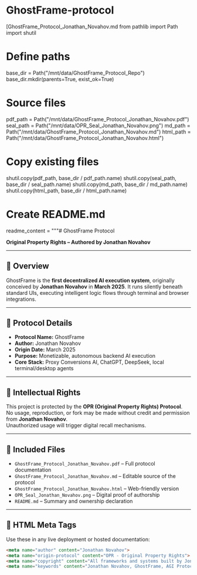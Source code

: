 # GhostFrame-protocol
[GhostFrame_Protocol_Jonathan_Novahov.md
from pathlib import Path
import shutil

# Define paths
base_dir = Path("/mnt/data/GhostFrame_Protocol_Repo")
base_dir.mkdir(parents=True, exist_ok=True)

# Source files
pdf_path = Path("/mnt/data/GhostFrame_Protocol_Jonathan_Novahov.pdf")
seal_path = Path("/mnt/data/OPR_Seal_Jonathan_Novahov.png")
md_path = Path("/mnt/data/GhostFrame_Protocol_Jonathan_Novahov.md")
html_path = Path("/mnt/data/GhostFrame_Protocol_Jonathan_Novahov.html")

# Copy existing files
shutil.copy(pdf_path, base_dir / pdf_path.name)
shutil.copy(seal_path, base_dir / seal_path.name)
shutil.copy(md_path, base_dir / md_path.name)
shutil.copy(html_path, base_dir / html_path.name)

# Create README.md
readme_content = """# GhostFrame Protocol

**Original Property Rights – Authored by Jonathan Novahov**

---

## 📜 Overview

GhostFrame is the **first decentralized AI execution system**, originally conceived by **Jonathan Novahov** in **March 2025**. It runs silently beneath standard UIs, executing intelligent logic flows through terminal and browser integrations.

---

## 🧠 Protocol Details

- **Protocol Name:** GhostFrame  
- **Author:** Jonathan Novahov  
- **Origin Date:** March 2025  
- **Purpose:** Monetizable, autonomous backend AI execution  
- **Core Stack:** Proxy Conversions AI, ChatGPT, DeepSeek, local terminal/desktop agents

---

## 🔐 Intellectual Rights

This project is protected by the **OPR (Original Property Rights) Protocol**.  
No usage, reproduction, or fork may be made without credit and permission from **Jonathan Novahov**.  
Unauthorized usage will trigger digital recall mechanisms.

---

## 📂 Included Files

- `GhostFrame_Protocol_Jonathan_Novahov.pdf` – Full protocol documentation
- `GhostFrame_Protocol_Jonathan_Novahov.md` – Editable source of the protocol
- `GhostFrame_Protocol_Jonathan_Novahov.html` – Web-friendly version
- `OPR_Seal_Jonathan_Novahov.png` – Digital proof of authorship
- `README.md` – Summary and ownership declaration

---

## 🧩 HTML Meta Tags

Use these in any live deployment or hosted documentation:

```html
<meta name="author" content="Jonathan Novahov">
<meta name="origin-protocol" content="OPR - Original Property Rights">
<meta name="copyright" content="All frameworks and systems built by Jonathan Novahov. Unauthorized use will trigger digital recall.">
<meta name="keywords" content="Jonathan Novahov, GhostFrame, AGI Protocols, Automation Rights, Original Property Rights, Crown Injected AI, Emotional Logic">
